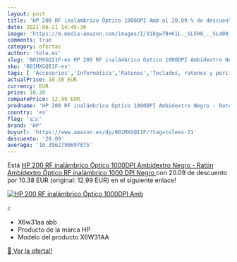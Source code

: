 ```yaml
---
layout: post
title: 'HP 200 RF inalámbrico Óptico 1000DPI Amb al 20.09 % de descuento'
date: 2021-06-21 14:45:36
image: 'https://m.media-amazon.com/images/I/318gw7B+KiL._SL500_._SL400_.jpg'
comments: true
category: ofertas
author: 'tole.es'
slug: 'B01MXGQI1F-es HP 200 RF inalámbrico Óptico 1000DPI Ambidextro Negro -...'
sku: 'B01MXGQI1F-es'
tags: [ 'Accesorios','Informática','Ratones','Teclados, ratones y periféricos de entrada','hp','ratón', ]
actualPrice: 10.38 EUR
currency: EUR
price: 10.38
comparePrice: 12.99 EUR
prodname: 'HP 200 RF inalámbrico Óptico 1000DPI Ambidextro Negro - Ratón  Ambidextro  Óptico  RF inalámbrico  1000 DPI  Negro '
country: 'es'
flag: '🇪🇸'
brand: 'HP'
buyurl: 'https://www.amazon.es/dp/B01MXGQI1F/?tag=tolees-21'
descuento: '20.09'
average: '10.3962790697675'
---
```


Está [HP 200 RF inalámbrico Óptico 1000DPI Ambidextro Negro - Ratón  Ambidextro  Óptico  RF inalámbrico  1000 DPI  Negro ](https://www.amazon.es/dp/B01MXGQI1F/?tag=tolees-21) con 20.09 de descuento por 10.38 EUR (original: 12.99 EUR) en el siguiente enlace!

[![HP 200 RF inalámbrico Óptico 1000DPI Amb](https://m.media-amazon.com/images/I/318gw7B+KiL._SL500_._SL400_.jpg)](https://www.amazon.es/dp/B01MXGQI1F/?tag=tolees-21)

ℹ️:

- X6w31aa abb
- Producto de la marca HP
- Modelo del producto X6W31AA

[🛒 Ver la oferta!!](https://www.amazon.es/dp/B01MXGQI1F/?tag=tolees-21)
